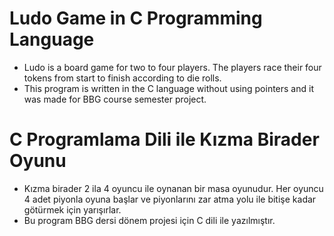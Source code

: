 # Ludo Game in C Programming Language
- Ludo is a board game for two to four players. The players race their four tokens from start to finish according to die rolls. 
- This program is written in the C language without using pointers and it was made for BBG course semester project.

# C Programlama Dili ile Kızma Birader Oyunu
- Kızma birader 2 ila 4 oyuncu ile oynanan bir masa oyunudur. Her oyuncu 4 adet piyonla oyuna başlar ve piyonlarını zar atma yolu ile bitişe kadar götürmek için yarışırlar.
- Bu program BBG dersi dönem projesi için C dili ile yazılmıştır.
